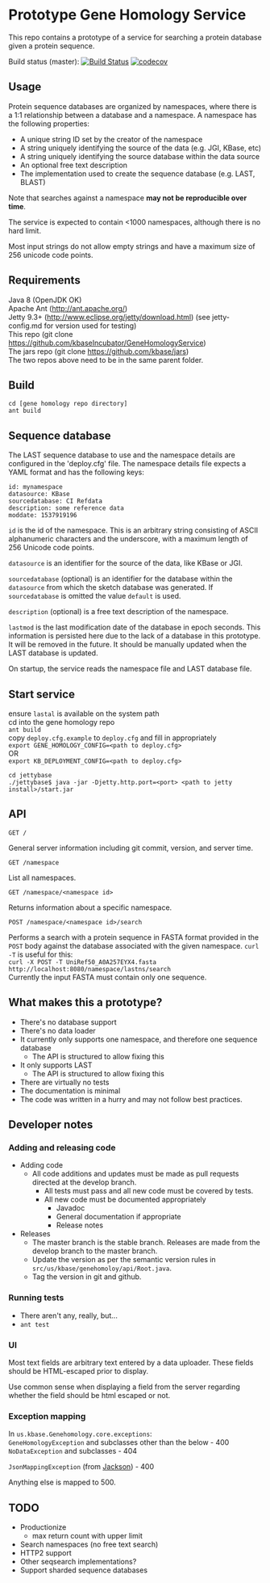 # Prototype Gene Homology Service

This repo contains a prototype of a service for searching a protein database given a protein
sequence.

Build status (master):
[![Build Status](https://travis-ci.org/kbaseIncubator/GeneHomologyPrototype.svg?branch=master)](https://travis-ci.org/kbaseIncubator/GeneHomologyPrototype)
[![codecov](https://codecov.io/gh/kbaseIncubator/GeneHomologyPrototype/branch/master/graph/badge.svg)](https://codecov.io/gh/kbaseIncubator/GeneHomologyPrototype)

## Usage

Protein sequence databases are organized by namespaces, where there is a 1:1 relationship between
a database and a namespace. A namespace has the following properties:
* A unique string ID set by the creator of the namespace
* A string uniquely identifying the source of the data (e.g. JGI, KBase, etc)
* A string uniquely identifying the source database within the data source
* An optional free text description
* The implementation used to create the sequence database (e.g. LAST, BLAST)
  
Note that searches against a namespace **may not be reproducible over time**. 

The service is expected to contain <1000 namespaces, although there is no hard limit.

Most input strings do not allow empty strings and have a maximum size of 256 unicode code points.

## Requirements

Java 8 (OpenJDK OK)  
Apache Ant (http://ant.apache.org/)  
Jetty 9.3+ (http://www.eclipse.org/jetty/download.html)
    (see jetty-config.md for version used for testing)  
This repo (git clone https://github.com/kbaseIncubator/GeneHomologyService)  
The jars repo (git clone https://github.com/kbase/jars)  
The two repos above need to be in the same parent folder.

## Build

```
cd [gene homology repo directory]
ant build
```

## Sequence database

The LAST sequence database to use and the namespace details are configured in the 'deploy.cfg'
file. The namespace details file expects a YAML format and has the following keys:

```
id: mynamespace
datasource: KBase
sourcedatabase: CI Refdata
description: some reference data
moddate: 1537919196
```

`id` is the id of the namespace. This is an arbitrary string consisting of ASCII alphanumeric
characters and the underscore, with a maximum length of 256 Unicode code points.

`datasource` is an identifier for the source of the data, like KBase or JGI.

`sourcedatabase` (optional) is an identifier for the database within the `datasource` from
which the sketch database was generated. If `sourcedatabase` is omitted the value `default`
is used.

`description` (optional) is a free text description of the namespace.

`lastmod` is the last modification date of the database in epoch seconds. This information is
persisted here due to the lack of a database in this prototype. It will be removed in the future.
It should be manually updated when the LAST database is updated.

On startup, the service reads the namespace file and LAST database file.

## Start service

ensure `lastal` is available on the system path  
cd into the gene homology repo  
`ant build`  
copy `deploy.cfg.example` to `deploy.cfg` and fill in appropriately  
`export GENE_HOMOLOGY_CONFIG=<path to deploy.cfg>`  
OR  
`export KB_DEPLOYMENT_CONFIG=<path to deploy.cfg>`  

`cd jettybase`  
`./jettybase$ java -jar -Djetty.http.port=<port> <path to jetty install>/start.jar`  

## API

`GET /`

General server information including git commit, version, and server time.

`GET /namespace`

List all namespaces.

`GET /namespace/<namespace id>`

Returns information about a specific namespace.

```
POST /namespace/<namespace id>/search
```

Performs a search with a protein sequence in FASTA format provided in the `POST` body against the
database associated with the given namespace. `curl -T` is useful for this:  
`curl -X POST -T UniRef50_A0A257EYX4.fasta http://localhost:8080/namespace/lastns/search`  
Currently the input FASTA must contain only one sequence.  

## What makes this a prototype?

* There's no database support
* There's no data loader
* It currently only supports one namespace, and therefore one sequence database
  * The API is structured to allow fixing this
* It only supports LAST
  * The API is structured to allow fixing this
* There are virtually no tests
* The documentation is minimal
* The code was written in a hurry and may not follow best practices.
 
## Developer notes

### Adding and releasing code

* Adding code
  * All code additions and updates must be made as pull requests directed at the develop branch.
    * All tests must pass and all new code must be covered by tests.
    * All new code must be documented appropriately
      * Javadoc
      * General documentation if appropriate
      * Release notes
* Releases
  * The master branch is the stable branch. Releases are made from the develop branch to the master
    branch.
  * Update the version as per the semantic version rules in `src/us/kbase/genehomoloy/api/Root.java`.
  * Tag the version in git and github.

### Running tests

* There aren't any, really, but...
* `ant test`

### UI

Most text fields are arbitrary text entered by a data uploader. These fields should be
HTML-escaped prior to display.
  
Use common sense when displaying a field from the server regarding whether the field should be
html escaped or not.
  
### Exception mapping

In `us.kbase.Genehomology.core.exceptions`:  
`GeneHomologyException` and subclasses other than the below - 400  
`NoDataException` and subclasses - 404  

`JsonMappingException` (from [Jackson](https://github.com/FasterXML/jackson)) - 400  

Anything else is mapped to 500.

## TODO

* Productionize
  * max return count with upper limit
* Search namespaces (no free text search)
* HTTP2 support
* Other seqsearch implementations?
* Support sharded sequence databases

